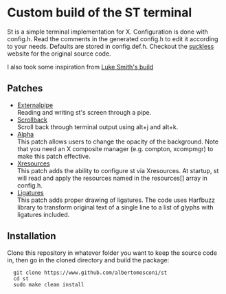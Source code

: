 # Custom build of the ST terminal
St is a simple terminal implementation for X. Configuration is done with config.h. Read the comments in the generated config.h to edit it according to your needs. Defaults are stored in config.def.h. Checkout the [suckless](https://st.suckless.org "st suckless.org website") website for the original source code.  

I also took some inspiration from [Luke Smith's build](https://www.github.com/lukesmithxyz/st "luke smith's build")

## Patches
- [Externalpipe](https://st.suckless.org/patches/externalpipe "externalpipe")  
Reading and writing st's screen through a pipe.
- [Scrollback](https://st.suckless.org/patches/scrollback "scrollback")  
Scroll back through terminal output using alt+j and alt+k.
- [Alpha](https://st.suckless.org/patches/alpha "alpha")  
This patch allows users to change the opacity of the background. Note that you need an X composite manager (e.g. compton, xcompmgr) to make this patch effective.
- [Xresources](https://st.suckless.org/patches/xresources "xresources")  
This patch adds the ability to configure st via Xresources. At startup, st will read and apply the resources named in the resources[] array in config.h.
- [Ligatures](https://st.suckless.org/patches/ligatures "ligatures")  
This patch adds proper drawing of ligatures. The code uses Harfbuzz library to transform original text of a single line to a list of glyphs with ligatures included.

## Installation
Clone this repository in whatever folder you want to keep the source code in, then go in the cloned directory and build the package:  
```
  git clone https://www.github.com/albertomosconi/st
  cd st
  sudo make clean install
```

